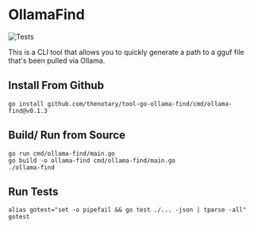 # OllamaFind
![Tests](https://github.com/thenotary/tool-go-ollama-find/actions/workflows/build.yml/badge.svg)

This is a CLI tool that allows you to quickly generate a path to a gguf file that's been pulled via Ollama.

## Install From Github

    go install github.com/thenotary/tool-go-ollama-find/cmd/ollama-find@v0.1.3

## Build/ Run from Source

    go run cmd/ollama-find/main.go
    go build -o ollama-find cmd/ollama-find/main.go
    ./ollama-find

## Run Tests

    alias gotest="set -o pipefail && go test ./... -json | tparse -all"
    gotest

